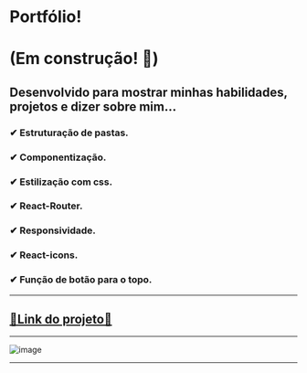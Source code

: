 # Portfólio!

# (Em construção! 🚧)

## Desenvolvido para mostrar minhas habilidades, projetos e dizer sobre mim...

### ✔ Estruturação de pastas. <br>
### ✔ Componentização. <br> 
### ✔ Estilização com css. <br>
### ✔ React-Router. <br>
### ✔ Responsividade. <br>
### ✔ React-icons. <br>
### ✔ Função de botão para o topo. <br>

<hr>

## <a href="">🔗Link do projeto🔗</a>

<hr>

![image](https://user-images.githubusercontent.com/96630079/192069526-48731cee-109a-41f8-ac3d-ebebe6e0d3b0.png)


<hr>

